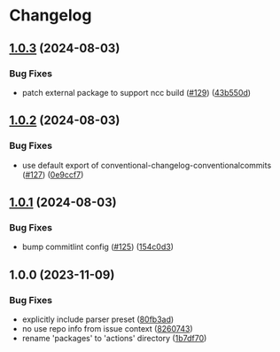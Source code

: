 # Changelog

## [1.0.3](https://github.com/abinnovision/actions/compare/run-commitlint-source-v1.0.2...run-commitlint-source-v1.0.3) (2024-08-03)


### Bug Fixes

* patch external package to support ncc build ([#129](https://github.com/abinnovision/actions/issues/129)) ([43b550d](https://github.com/abinnovision/actions/commit/43b550d648b3eb36da06b3af277d84ff129991e2))

## [1.0.2](https://github.com/abinnovision/actions/compare/run-commitlint-source-v1.0.1...run-commitlint-source-v1.0.2) (2024-08-03)


### Bug Fixes

* use default export of conventional-changelog-conventionalcommits ([#127](https://github.com/abinnovision/actions/issues/127)) ([0e9ccf7](https://github.com/abinnovision/actions/commit/0e9ccf7f11c40b79ba478b8d69248bf9ae4ea257))

## [1.0.1](https://github.com/abinnovision/actions/compare/run-commitlint-source-v1.0.0...run-commitlint-source-v1.0.1) (2024-08-03)


### Bug Fixes

* bump commitlint config ([#125](https://github.com/abinnovision/actions/issues/125)) ([154c0d3](https://github.com/abinnovision/actions/commit/154c0d342cacbca318260cce79cc11fcbbb8ca01))

## 1.0.0 (2023-11-09)


### Bug Fixes

* explicitly include parser preset ([80fb3ad](https://github.com/abinnovision/actions/commit/80fb3ad67d1b3c0868a2a5607d358d6f469817d4))
* no use repo info from issue context ([8260743](https://github.com/abinnovision/actions/commit/8260743564af8bfe072829eefa21a5b6fd82c032))
* rename 'packages' to 'actions' directory ([1b7df70](https://github.com/abinnovision/actions/commit/1b7df70789258cbd45420e9064022b93b8ef359d))
